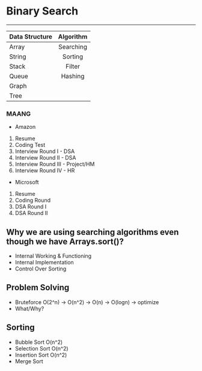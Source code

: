 # Binary Search
***

| Data Structure   | Algorithm | 
| :---        |    :----:   |  
| Array      | Searching       | 
| String   | Sorting        | 
|Stack| Filter|
|Queue| Hashing|
|Graph|        |
| Tree|        |

### MAANG
* Amazon
 1. Resume
 2. Coding Test
 3. Interview Round I - DSA
 4. Interview Round II - DSA
 5. Interview Round III - Project/HM
 6. Interview Round IV - HR

* Microsoft
 1. Resume
 2. Coding Round
 3. DSA Round I
 4. DSA Round II 


## Why we are using searching algorithms even though we have Arrays.sort()?
- Internal Working & Functioning
- Internal Implementation
- Control Over Sorting

## Problem Solving
- Bruteforce O(2^n) -> O(n^2) -> O(n) -> O(logn) -> optimize
- What/Why?

## Sorting
- Bubble Sort O(n^2)
- Selection Sort O(n^2)
- Insertion Sort O(n^2)
- Merge Sort



